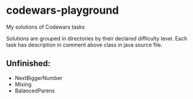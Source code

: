 # codewars-playground
My solutions of Codewars tasks

Solutions are grouped in directories by their declared difficulty level.
Each task has description in comment above class in java source file.


## Unfinished:
 * NextBiggerNumber
 * Mixing
 * BalancedParens